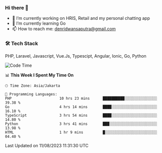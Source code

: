 ### Hi there 👋

- 🔭 I’m currently working on HRIS, Retail and my personal chatting app
- 🌱 I’m currently learning Go
- 📫 How to reach me: denridwansaputra@gmail.com


### 🛠 Tech Stack
PHP, Laravel, Javascript, Vue.Js, Typescipt, Angular, Ionic, Go, Python


<!--START_SECTION:waka-->
![Code Time](http://img.shields.io/badge/Code%20Time-3%2C594%20hrs%2051%20mins-blue)

📊 **This Week I Spent My Time On** 

```text
🕑︎ Time Zone: Asia/Jakarta

💬 Programming Languages: 
PHP                      10 hrs 23 mins      ██████████░░░░░░░░░░░░░░░   39.38 % 
Go                       4 hrs 14 mins       ████░░░░░░░░░░░░░░░░░░░░░   16.10 % 
TypeScript               3 hrs 54 mins       ████░░░░░░░░░░░░░░░░░░░░░   14.80 % 
Python                   3 hrs 41 mins       ███░░░░░░░░░░░░░░░░░░░░░░   13.98 % 
HTML                     1 hr 9 mins         █░░░░░░░░░░░░░░░░░░░░░░░░   04.40 % 
```


 Last Updated on 11/08/2023 11:31:30 UTC
<!--END_SECTION:waka-->
